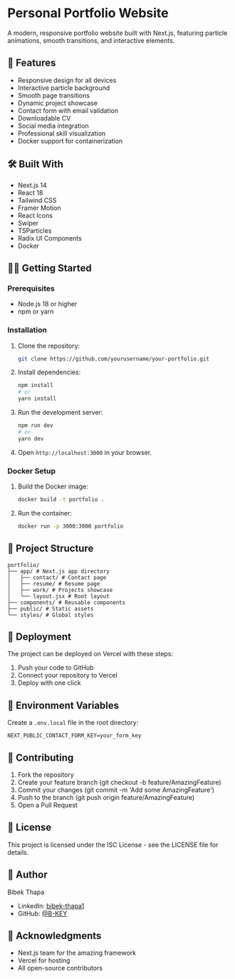 # Personal Portfolio Website

A modern, responsive portfolio website built with Next.js, featuring particle animations, smooth transitions, and interactive elements.

## 🚀 Features
- Responsive design for all devices
- Interactive particle background
- Smooth page transitions
- Dynamic project showcase
- Contact form with email validation
- Downloadable CV
- Social media integration
- Professional skill visualization
- Docker support for containerization

## 🛠️ Built With
- Next.js 14
- React 18
- Tailwind CSS
- Framer Motion
- React Icons
- Swiper
- TSParticles
- Radix UI Components
- Docker

## 🏃‍♂️ Getting Started

### Prerequisites
- Node.js 18 or higher
- npm or yarn

### Installation
1. Clone the repository:
   ```bash
   git clone https://github.com/yourusername/your-portfolio.git
   ```
2. Install dependencies:
   ```bash
   npm install
   # or
   yarn install
   ```
3. Run the development server:
   ```bash
   npm run dev
   # or
   yarn dev
   ```

4. Open `http://localhost:3000` in your browser.

### Docker Setup
1. Build the Docker image:
   ```bash
   docker build -t portfolio .
   ```
2. Run the container:
   ```bash
   docker run -p 3000:3000 portfolio
   ```

## 📁 Project Structure
```
portfolio/
├── app/ # Next.js app directory
│   ├── contact/ # Contact page
│   ├── resume/ # Resume page
│   ├── work/ # Projects showcase
│   └── layout.jsx # Root layout
├── components/ # Reusable components
├── public/ # Static assets
└── styles/ # Global styles
```

## 🚀 Deployment
The project can be deployed on Vercel with these steps:

1. Push your code to GitHub
2. Connect your repository to Vercel
3. Deploy with one click

## 📝 Environment Variables
Create a `.env.local` file in the root directory:
```env
NEXT_PUBLIC_CONTACT_FORM_KEY=your_form_key
```

## 🤝 Contributing
1. Fork the repository
2. Create your feature branch (git checkout -b feature/AmazingFeature)
3. Commit your changes (git commit -m 'Add some AmazingFeature')
4. Push to the branch (git push origin feature/AmazingFeature)
5. Open a Pull Request

## 📄 License
This project is licensed under the ISC License - see the LICENSE file for details.

## 👤 Author
Bibek Thapa

- LinkedIn: [bibek-thapa1](https://www.linkedin.com/in/bibek---thapa)
- GitHub: [@B-KEY](https://github.com/B-KEY)

## 🙏 Acknowledgments
- Next.js team for the amazing framework
- Vercel for hosting
- All open-source contributors
